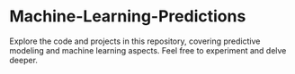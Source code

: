 # Machine-Learning-Predictions
Explore the code and projects in this repository, covering predictive modeling and machine learning aspects. Feel free to experiment and delve deeper.
